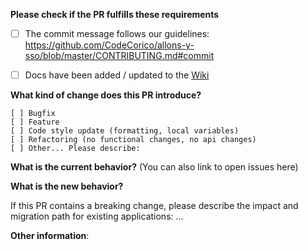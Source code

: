 **Please check if the PR fulfills these requirements**
- [ ] The commit message follows our guidelines: https://github.com/CodeCorico/allons-y-sso/blob/master/CONTRIBUTING.md#commit
- [ ] Docs have been added / updated to the [Wiki](https://allons-y.io/wiki)


**What kind of change does this PR introduce?** <!-- check one with "x" -->
```
[ ] Bugfix
[ ] Feature
[ ] Code style update (formatting, local variables)
[ ] Refactoring (no functional changes, no api changes)
[ ] Other... Please describe:
```

**What is the current behavior?** (You can also link to open issues here)



**What is the new behavior?**



If this PR contains a breaking change, please describe the impact and migration path for existing applications: ...


**Other information**:
